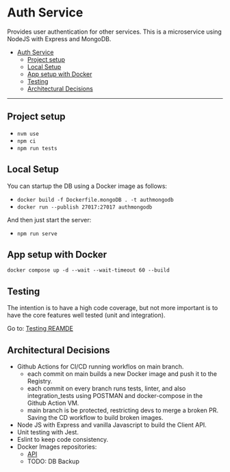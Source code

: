 # Auth Service

Provides user authentication for other services.
This is a microservice using NodeJS with Express and MongoDB.

- [Auth Service](#auth-service)
  - [Project setup](#project-setup)
  - [Local Setup](#local-setup)
  - [App setup with Docker](#app-setup-with-docker)
  - [Testing](#testing)
  - [Architectural Decisions](#architectural-decisions)

---

## Project setup
- `nvm use`
- `npm ci`
- `npm run tests`

## Local Setup

You can startup the DB using a Docker image as follows:
* `docker build -f Dockerfile.mongoDB . -t authmongodb`
* `docker run --publish 27017:27017 authmongodb`  

And then just start the server:
* `npm run serve`

## App setup with Docker
`docker compose up -d --wait --wait-timeout 60 --build`

## Testing
The intention is to have a high code coverage, but not more important is to have the core features well tested (unit and integration).

Go to: [Testing REAMDE](https://github.com/GianFF/auth-service/blob/main/test/README.MD)

## Architectural Decisions
* Github Actions for CI/CD running workflos on main branch.
  - each commit on main builds a new Docker image and push it to the Registry.
  - each commit on every branch runs tests, linter, and also integration_tests using POSTMAN and docker-compose in the Github Action VM.
  - main branch is be protected, restricting devs to merge a broken PR. Saving the CD workflow to build broken images.
* Node JS with Express and vanilla Javascript to build the Client API.
* Unit testing with Jest.
* Eslint to keep code consistency.
* Docker Images repositories:
  - [API](https://hub.docker.com/repository/docker/edymberg/auth-service/general)
  - TODO: DB Backup
